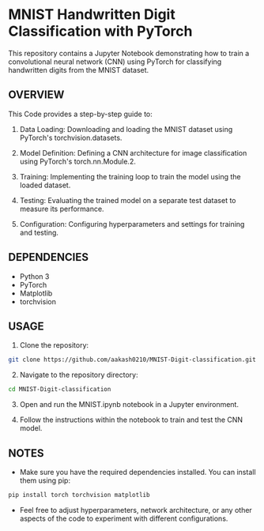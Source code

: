 # MNIST Handwritten Digit Classification with PyTorch
This repository contains a Jupyter Notebook demonstrating how to train a convolutional neural network (CNN) using PyTorch for classifying handwritten digits from the MNIST dataset.

## OVERVIEW
This Code provides a step-by-step guide to:

1. Data Loading: Downloading and loading the MNIST dataset using PyTorch's torchvision.datasets.

2. Model Definition: Defining a CNN architecture for image classification using PyTorch's torch.nn.Module.2.

3. Training: Implementing the training loop to train the model using the loaded dataset.

4. Testing: Evaluating the trained model on a separate test dataset to measure its performance.

5. Configuration: Configuring hyperparameters and settings for training and testing.

## DEPENDENCIES
* Python 3
* PyTorch
* Matplotlib
* torchvision


## USAGE
1. Clone the repository:

```bash
git clone https://github.com/aakash0210/MNIST-Digit-classification.git
 ```
2. Navigate to the repository directory:

```bash
cd MNIST-Digit-classification
 ```
3. Open and run the MNIST.ipynb notebook in a Jupyter environment.

4. Follow the instructions within the notebook to train and test the CNN model.

## NOTES
- Make sure you have the required dependencies installed. You can install them using pip:
```bash
pip install torch torchvision matplotlib
```
- Feel free to adjust hyperparameters, network architecture, or any other aspects of the code to experiment with different configurations.
